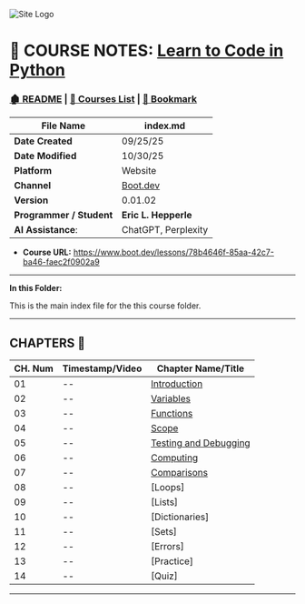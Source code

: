 <!-- 🔗 Custom Stylesheet -->
<link rel="stylesheet" href="../../_css/main.css">

<!-- 🖼️ Site Logo -->
![Site Logo](/_pix/logos/logo-ehw-kb-h32.png)


<!-- 📝 Title -->
# 📒 COURSE NOTES: <span class="course-title">[Learn to Code in Python](https://www.boot.dev/lessons/78b4646f-85aa-42c7-ba46-faec2f0902a9)</span>



<!-- 🧭 Navigation -->
### [🏚️ README](../../README.md) | [📁 Courses List](index.md) | [🔖 Bookmark](#bookmark)

<!-- 👤 Metadata -->
| File Name                | **index.md**                             |
| ------------------------ | ---------------------------------------- |
| **Date Created**         | 09/25/25                                 |
| **Date Modified**        | 10/30/25                                 |
| **Platform**             | Website                                  |
| **Channel**              | [Boot.dev](https://www.boot.dev/lessons) |
| **Version**              | 0.01.02                                  |
| **Programmer / Student** | **Eric L. Hepperle**                     |
| **AI Assistance**:       | ChatGPT, Perplexity                      |

* **Course URL:** https://www.boot.dev/lessons/78b4646f-85aa-42c7-ba46-faec2f0902a9

---

**In this Folder:**

<section class="ehw-doc-descr">

This is the main index file for the this course folder.

</section>


---

## CHAPTERS 📖

| CH. Num | Timestamp/Video | Chapter Name/Title                            |
| ------- | --------------- | --------------------------------------------- |
| 01      | --              | [Introduction](01.01__Intro.md)               |
| 02      | --              | [Variables](01.02__Variables.md)              |
| 03      | --              | [Functions](01.03__Functions.md)              |
| 04      | --              | [Scope](01.04__Scope.md)                      |
| 05      | --              | [Testing and Debugging](01.05__Test-Debug.md) |
| 06      | --              | [Computing](01.06__Computing.md)              |
| 07      | --              | [Comparisons](01.07__Comparisons.md)          |
| 08      | --              | [Loops]                                       |
| 09      | --              | [Lists]                                       |
| 10      | --              | [Dictionaries]                                |
| 11      | --              | [Sets]                                        |
| 12      | --              | [Errors]                                      |
| 13      | --              | [Practice]                                    |
| 14      | --              | [Quiz]                                        |


---
